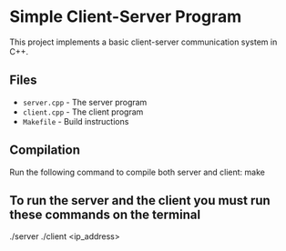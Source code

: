 # Simple Client-Server Program

This project implements a basic client-server communication system in C++.

## Files
- `server.cpp` - The server program
- `client.cpp` - The client program
- `Makefile` - Build instructions

## Compilation
Run the following command to compile both server and client:
make

## To run the server and the client you must run these commands on the terminal
./server <port>
./client <port> <ip_address>
